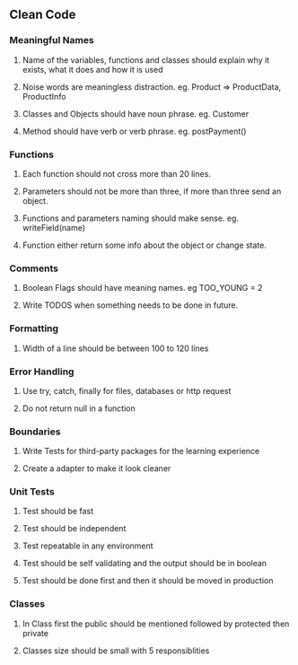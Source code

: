 ## Clean Code ##

### Meaningful Names ###
1. Name of the variables, functions and classes should explain why it exists, what it does and how it is used

2. Noise words are meaningless distraction. eg. Product => ProductData, ProductInfo

3. Classes and Objects should have noun phrase. eg. Customer

4. Method should have verb or verb phrase. eg. postPayment()

### Functions ###
1. Each function should not cross more than 20 lines.

2. Parameters should not be more than three, if more than three send an object.

3. Functions and parameters naming should make sense. eg. writeField(name)

4. Function either return some info about the object or change state.

### Comments ###
1. Boolean Flags should have meaning names. eg TOO_YOUNG = 2

2. Write TODOS when something needs to be done in future.

### Formatting ###
1. Width of a line should be between 100 to 120 lines

### Error Handling ###
1. Use try, catch, finally for files, databases or http request

2. Do not return null in a function

### Boundaries ###
1. Write Tests for third-party packages for the learning experience

2. Create a adapter to make it look cleaner

### Unit Tests ###
1. Test should be fast

2. Test should be independent

3. Test repeatable in any environment

4. Test should be self validating and the output should be in boolean

5. Test should be done first and then it should be moved in production

### Classes ###
1. In Class first the public should be mentioned followed by protected then private

2. Classes size should be small with 5 responsiblities
